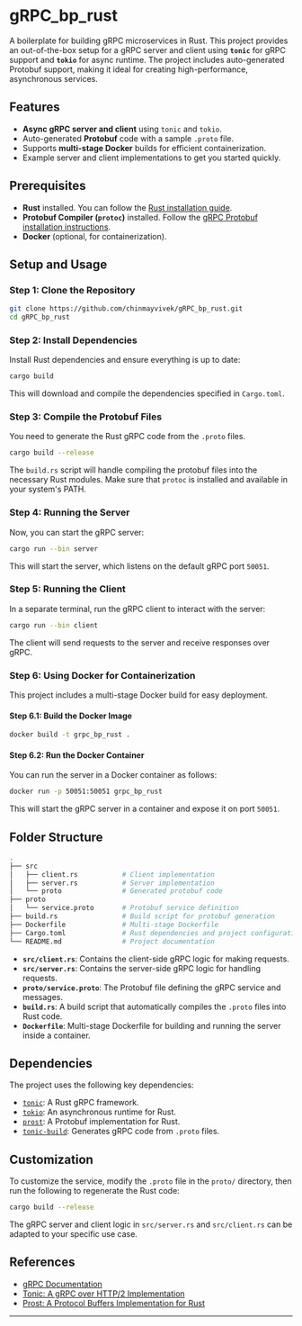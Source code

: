 
# gRPC_bp_rust

A boilerplate for building gRPC microservices in Rust. This project provides an out-of-the-box setup for a gRPC server and client using **`tonic`** for gRPC support and **`tokio`** for async runtime. The project includes auto-generated Protobuf support, making it ideal for creating high-performance, asynchronous services.

## Features

- **Async gRPC server and client** using `tonic` and `tokio`.
- Auto-generated **Protobuf** code with a sample `.proto` file.
- Supports **multi-stage Docker** builds for efficient containerization.
- Example server and client implementations to get you started quickly.

## Prerequisites

- **Rust** installed. You can follow the [Rust installation guide](https://www.rust-lang.org/tools/install).
- **Protobuf Compiler (`protoc`)** installed. Follow the [gRPC Protobuf installation instructions](https://grpc.io/docs/protoc-installation/).
- **Docker** (optional, for containerization).

## Setup and Usage

### Step 1: Clone the Repository

```bash
git clone https://github.com/chinmayvivek/gRPC_bp_rust.git
cd gRPC_bp_rust
```

### Step 2: Install Dependencies

Install Rust dependencies and ensure everything is up to date:

```bash
cargo build
```

This will download and compile the dependencies specified in `Cargo.toml`.

### Step 3: Compile the Protobuf Files

You need to generate the Rust gRPC code from the `.proto` files.

```bash
cargo build --release
```

The `build.rs` script will handle compiling the protobuf files into the necessary Rust modules. Make sure that `protoc` is installed and available in your system's PATH.

### Step 4: Running the Server

Now, you can start the gRPC server:

```bash
cargo run --bin server
```

This will start the server, which listens on the default gRPC port `50051`.

### Step 5: Running the Client

In a separate terminal, run the gRPC client to interact with the server:

```bash
cargo run --bin client
```

The client will send requests to the server and receive responses over gRPC.

### Step 6: Using Docker for Containerization

This project includes a multi-stage Docker build for easy deployment.

#### Step 6.1: Build the Docker Image

```bash
docker build -t grpc_bp_rust .
```

#### Step 6.2: Run the Docker Container

You can run the server in a Docker container as follows:

```bash
docker run -p 50051:50051 grpc_bp_rust
```

This will start the gRPC server in a container and expose it on port `50051`.

## Folder Structure

```bash
.
├── src
│   ├── client.rs           # Client implementation
│   ├── server.rs           # Server implementation
│   └── proto               # Generated protobuf code
├── proto
│   └── service.proto       # Protobuf service definition
├── build.rs                # Build script for protobuf generation
├── Dockerfile              # Multi-stage Dockerfile
├── Cargo.toml              # Rust dependencies and project configuration
└── README.md               # Project documentation
```

- **`src/client.rs`**: Contains the client-side gRPC logic for making requests.
- **`src/server.rs`**: Contains the server-side gRPC logic for handling requests.
- **`proto/service.proto`**: The Protobuf file defining the gRPC service and messages.
- **`build.rs`**: A build script that automatically compiles the `.proto` files into Rust code.
- **`Dockerfile`**: Multi-stage Dockerfile for building and running the server inside a container.

## Dependencies

The project uses the following key dependencies:

- [`tonic`](https://github.com/hyperium/tonic): A Rust gRPC framework.
- [`tokio`](https://github.com/tokio-rs/tokio): An asynchronous runtime for Rust.
- [`prost`](https://github.com/danburkert/prost): A Protobuf implementation for Rust.
- [`tonic-build`](https://github.com/hyperium/tonic/tree/master/tonic-build): Generates gRPC code from `.proto` files.

## Customization

To customize the service, modify the `.proto` file in the `proto/` directory, then run the following to regenerate the Rust code:

```bash
cargo build --release
```

The gRPC server and client logic in `src/server.rs` and `src/client.rs` can be adapted to your specific use case.

## References

- [gRPC Documentation](https://grpc.io/docs/)
- [Tonic: A gRPC over HTTP/2 Implementation](https://github.com/hyperium/tonic)
- [Prost: A Protocol Buffers Implementation for Rust](https://github.com/danburkert/prost)

---
